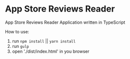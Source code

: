 # App Store Reviews Reader #


App Store Reviews Reader Application written in TypeScript


How to use:

1. run `npm install` || `yarn install`
2. run `gulp`
3. open './dist/index.html' in you browser
